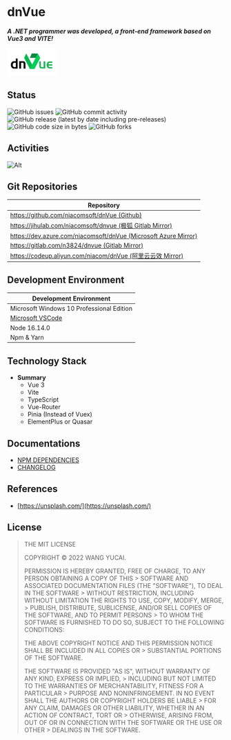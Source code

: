 # dnVue

***A .NET programmer was developed, a front-end framework based on Vue3 and VITE!***

![dnVue](assets/Icons/App.png)

## Status

![GitHub issues](https://img.shields.io/github/issues-raw/niacomsoft/dnvue?style=flat-square&logo=github) ![GitHub commit activity](https://img.shields.io/github/commit-activity/m/niacomsoft/dnvue?label=commit%20times&logo=github&style=flat-square) ![GitHub release (latest by date including pre-releases)](https://img.shields.io/github/v/release/niacomsoft/dnvue?include_prereleases&logo=github&style=flat-square) ![GitHub code size in bytes](https://img.shields.io/github/languages/code-size/niacomsoft/dnvue?style=flat-square) ![GitHub forks](https://img.shields.io/github/forks/niacomsoft/dnvue?logo=github&style=flat-square) 

## Activities

![Alt](https://repobeats.axiom.co/api/embed/7a39d33827d87dfcb82cefd048c68114a5e99879.svg "Repobeats analytics image")

## Git Repositories

|**Repository**|
|---------|
|[https://github.com/niacomsoft/dnVue (Github)](https://github.com/niacomsoft/dnVue)|
|[https://jihulab.com/niacomsoft/dnvue (极狐 Gitlab Mirror)](https://jihulab.com/niacomsoft/dnvue)|
|[https://dev.azure.com/niacomsoft/dnVue (Microsoft Azure Mirror)](https://dev.azure.com/niacomsoft/dnVue)|
|[https://gitlab.com/n3824/dnvue (Gitlab Mirror)](https://gitlab.com/n3824/dnvue)|
|[https://codeup.aliyun.com/niacom/dnVue (阿里云云效 Mirror)](https://codeup.aliyun.com/niacom/dnVue)|

## Development Environment

|**Development Environment**|
|---------|
|Microsoft Windows 10 Professional Edition|
|[Microsoft VSCode](https://code.visualstudio.com/)|
|Node 16.14.0|
|Npm & Yarn|

## Technology Stack

- **Summary**
  - Vue 3
  - Vite
  - TypeScript
  - Vue-Router
  - Pinia (Instead of Vuex)
  - ElementPlus or Quasar

## Documentations

- [NPM DEPENDENCIES](docs/npm-dependencies.md)
- [CHANGELOG](CHANGELOG.md)

## References

- [https://unsplash.com/](https://unsplash.com/)

## License

>THE MIT LICENSE
>
> COPYRIGHT © 2022 WANG YUCAI.
> 
> PERMISSION IS HEREBY GRANTED, FREE OF CHARGE, TO ANY PERSON OBTAINING A COPY OF THIS > SOFTWARE AND ASSOCIATED DOCUMENTATION FILES (THE "SOFTWARE"), TO DEAL IN THE SOFTWARE > WITHOUT RESTRICTION, INCLUDING WITHOUT LIMITATION THE RIGHTS TO USE, COPY, MODIFY, MERGE, > PUBLISH, DISTRIBUTE, SUBLICENSE, AND/OR SELL COPIES OF THE SOFTWARE, AND TO PERMIT PERSONS > TO WHOM THE SOFTWARE IS FURNISHED TO DO SO, SUBJECT TO THE FOLLOWING CONDITIONS:
> 
> THE ABOVE COPYRIGHT NOTICE AND THIS PERMISSION NOTICE SHALL BE INCLUDED IN ALL COPIES OR > SUBSTANTIAL PORTIONS OF THE SOFTWARE.
> 
> THE SOFTWARE IS PROVIDED "AS IS", WITHOUT WARRANTY OF ANY KIND, EXPRESS OR IMPLIED, > INCLUDING BUT NOT LIMITED TO THE WARRANTIES OF MERCHANTABILITY, FITNESS FOR A PARTICULAR > PURPOSE AND NONINFRINGEMENT. IN NO EVENT SHALL THE AUTHORS OR COPYRIGHT HOLDERS BE LIABLE > FOR ANY CLAIM, DAMAGES OR OTHER LIABILITY, WHETHER IN AN ACTION OF CONTRACT, TORT OR > OTHERWISE, ARISING FROM, OUT OF OR IN CONNECTION WITH THE SOFTWARE OR THE USE OR OTHER > DEALINGS IN THE SOFTWARE.